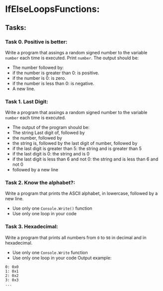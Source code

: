 # IfElseLoopsFunctions:

## Tasks:

### Task 0. Positive is better:
Write a program that assings a random signed number to the variable `number` each time is executed.
Print `number`.
The output should be:
 - The number followed by:
  - if the number is greater than 0: is positive.
  - if the number is 0: is zero.
  - if the number is less than 0: is negative.
 - A new line.

### Task 1. Last Digit:
Write a program that assings a random signed number to the variable `number` each time is executed.
* The output of the program should be:
 * The string Last digit of, followed by
  * the number, followed by
  * the string is, followed by the last digit of number, followed by
   * if the last digit is greater than 5: the string and is greater than 5
   * if the last digit is 0: the string and is 0
   * if the last digit is less than 6 and not 0: the string and is less than 6 and not 0
  * followed by a new line

### Task 2. Know the alphabet?:
Write a program that prints the ASCII alphabet, in lowercase, followed by a new line.
- Use only one `Console.Write()` function
- Use only one loop in your code

### Task 3. Hexadecimal:
Write a program that prints all numbers from `0` to `98` in decimal and in hexadecimal.
- Use only one `Console.Write` function
- Use only one loop in your code
Output example:
```
0: 0x0
1: 0x1
2: 0x2
3: 0x3
...
```
